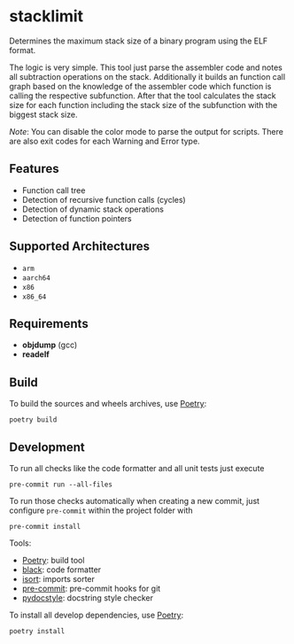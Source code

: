 stacklimit
==========

Determines the maximum stack size of a binary program using the ELF format.

The logic is very simple. This tool just parse the assembler code and notes all
subtraction operations on the stack. Additionally it builds an function call
graph based on the knowledge of the assembler code which function is calling the
respective subfunction. After that the tool calculates the stack size for each
function including the stack size of the subfunction with the biggest stack
size.


*Note*: You can disable the color mode to parse the output for scripts. There
are also exit codes for each Warning and Error type.


Features
--------

* Function call tree
* Detection of recursive function calls (cycles)
* Detection of dynamic stack operations
* Detection of function pointers


Supported Architectures
-----------------------

* `arm`
* `aarch64`
* `x86`
* `x86_64`


Requirements
------------

* **objdump** (gcc)
* **readelf**


Build
-----

To build the sources and wheels archives, use [Poetry](https://python-poetry.org):
```
poetry build
```


Development
-----------

To run all checks like the code formatter and all unit tests just execute
```
pre-commit run --all-files
```

To run those checks automatically when creating a new commit, just configure
`pre-commit` within the project folder with
```
pre-commit install
```

Tools:
* [Poetry](https://python-poetry.org): build tool
* [black](https://pypi.org/project/black): code formatter
* [isort](https://pypi.org/project/isort): imports sorter
* [pre-commit](https://pypi.org/project/pre-commit): pre-commit hooks for git
* [pydocstyle](https://pypi.org/project/pydocstyle): docstring style checker

To install all develop dependencies, use [Poetry](https://python-poetry.org):
```
poetry install
```
